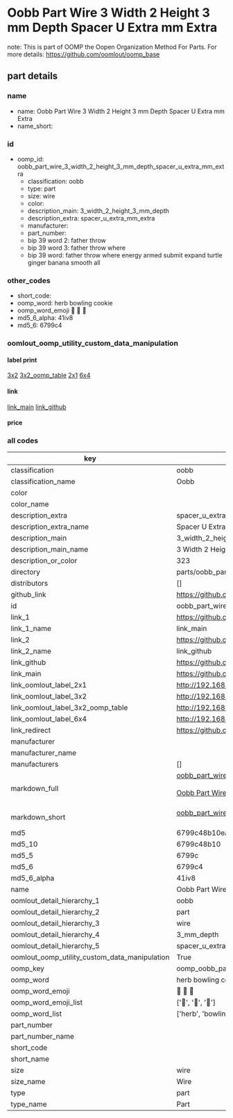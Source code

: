 # Oobb Part Wire 3 Width 2 Height 3 mm Depth Spacer U Extra mm Extra  

note: This is part of OOMP the Oopen Organization Method For Parts. For more details: https://github.com/oomlout/oomp_base

##  part details
  







### name
* name: Oobb Part Wire 3 Width 2 Height 3 mm Depth Spacer U Extra mm Extra
* name_short: 
### id
* oomp_id: oobb_part_wire_3_width_2_height_3_mm_depth_spacer_u_extra_mm_extra
  * classification: oobb
  * type: part
  * size: wire
  * color: 
  * description_main: 3_width_2_height_3_mm_depth
  * description_extra: spacer_u_extra_mm_extra
  * manufacturer: 
  * part_number: 
  * bip 39 word 2: father throw
  * bip 39 word 3: father throw where
  * bip 39 word: father throw where energy armed submit expand turtle ginger banana smooth all

### other_codes
* short_code: 
* oomp_word: herb bowling cookie
* oomp_word_emoji :herb: :bowling: :cookie:
* md5_6_alpha: 41iv8
* md5_6: 6799c4






### oomlout_oomp_utility_custom_data_manipulation
#### label print
[3x2](http://192.168.1.245:1112/?label=oomp%2041iv8)
[3x2_oomp_table](http://192.168.1.108:1112/?label=oomp%2041iv8)
[2x1](http://192.168.1.242:1112/?label=oomp%2041iv8)
[6x4](http://192.168.1.55:1112/?label=oomp%2041iv8)    

#### link

[link_main](https://github.com/oomlout/oomlout_oomp_version_1_messy/tree/main/parts/oobb_part_wire_3_width_2_height_3_mm_depth_spacer_u_extra_mm_extra) [link_github](https://github.com/oomlout/oomlout_oomp_version_1_messy/tree/main/parts/oobb_part_wire_3_width_2_height_3_mm_depth_spacer_u_extra_mm_extra)                             

#### price







### all codes 
| key | value |  
| --- | --- |  
| classification | oobb |  
| classification_name | Oobb |  
| color |  |  
| color_name |  |  
| description_extra | spacer_u_extra_mm_extra |  
| description_extra_name | Spacer U Extra mm Extra |  
| description_main | 3_width_2_height_3_mm_depth |  
| description_main_name | 3 Width 2 Height 3 mm Depth |  
| description_or_color | 323 |  
| directory | parts/oobb_part_wire_3_width_2_height_3_mm_depth_spacer_u_extra_mm_extra |  
| distributors | [] |  
| github_link | https://github.com/oomlout/oomlout_oomp_part_src/tree/main/parts/oobb_part_wire_3_width_2_height_3_mm_depth_spacer_u_extra_mm_extra |  
| id | oobb_part_wire_3_width_2_height_3_mm_depth_spacer_u_extra_mm_extra |  
| link_1 | https://github.com/oomlout/oomlout_oomp_version_1_messy/tree/main/parts/oobb_part_wire_3_width_2_height_3_mm_depth_spacer_u_extra_mm_extra |  
| link_1_name | link_main |  
| link_2 | https://github.com/oomlout/oomlout_oomp_version_1_messy/tree/main/parts/oobb_part_wire_3_width_2_height_3_mm_depth_spacer_u_extra_mm_extra |  
| link_2_name | link_github |  
| link_github | https://github.com/oomlout/oomlout_oomp_version_1_messy/tree/main/parts/oobb_part_wire_3_width_2_height_3_mm_depth_spacer_u_extra_mm_extra |  
| link_main | https://github.com/oomlout/oomlout_oomp_version_1_messy/tree/main/parts/oobb_part_wire_3_width_2_height_3_mm_depth_spacer_u_extra_mm_extra |  
| link_oomlout_label_2x1 | http://192.168.1.242:1112/?label=oomp%2041iv8 |  
| link_oomlout_label_3x2 | http://192.168.1.245:1112/?label=oomp%2041iv8 |  
| link_oomlout_label_3x2_oomp_table | http://192.168.1.108:1112/?label=oomp%2041iv8 |  
| link_oomlout_label_6x4 | http://192.168.1.55:1112/?label=oomp%2041iv8 |  
| link_redirect | https://github.com/oomlout/oomlout_oomp_version_1_messy/tree/main/parts/oobb_part_wire_3_width_2_height_3_mm_depth_spacer_u_extra_mm_extra |  
| manufacturer |  |  
| manufacturer_name |  |  
| manufacturers | [] |  
| markdown_full | [oobb_part_wire_3_width_2_height_3_mm_depth_spacer_u_extra_mm_extra](none)<br>[](none)<br>[Oobb Part Wire 3 Width 2 Height 3 Mm Depth Spacer U Extra Mm Extra](none)<br><br> |  
| markdown_short | [oobb_part_wire_3_width_2_height_3_mm_depth_spacer_u_extra_mm_extra](none)<br><br> |  
| md5 | 6799c48b10eaea076005e4a1f4b8529d |  
| md5_10 | 6799c48b10 |  
| md5_5 | 6799c |  
| md5_6 | 6799c4 |  
| md5_6_alpha | 41iv8 |  
| name | Oobb Part Wire 3 Width 2 Height 3 mm Depth Spacer U Extra mm Extra |  
| oomlout_detail_hierarchy_1 | oobb |  
| oomlout_detail_hierarchy_2 | part |  
| oomlout_detail_hierarchy_3 | wire |  
| oomlout_detail_hierarchy_4 | 3_mm_depth |  
| oomlout_detail_hierarchy_5 | spacer_u_extra_mm_extra |  
| oomlout_oomp_utility_custom_data_manipulation | True |  
| oomp_key | oomp_oobb_part_wire_3_width_2_height_3_mm_depth_spacer_u_extra_mm_extra |  
| oomp_word | herb bowling cookie |  
| oomp_word_emoji | :herb: :bowling: :cookie: |  
| oomp_word_emoji_list | [':herb:', ':bowling:', ':cookie:'] |  
| oomp_word_list | ['herb', 'bowling', 'cookie'] |  
| part_number |  |  
| part_number_name |  |  
| short_code |  |  
| short_name |  |  
| size | wire |  
| size_name | Wire |  
| type | part |  
| type_name | Part |  
